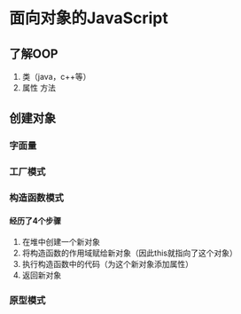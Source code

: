 # 面向对象的JavaScript

## 了解OOP
1. 类（java，c++等）
2. 属性 方法

## 创建对象
### 字面量
### 工厂模式
### 构造函数模式
#### 经历了4个步骤
1. 在堆中创建一个新对象
2. 将构造函数的作用域赋给新对象（因此this就指向了这个对象）
3. 执行构造函数中的代码（为这个新对象添加属性）
4. 返回新对象
### 原型模式

